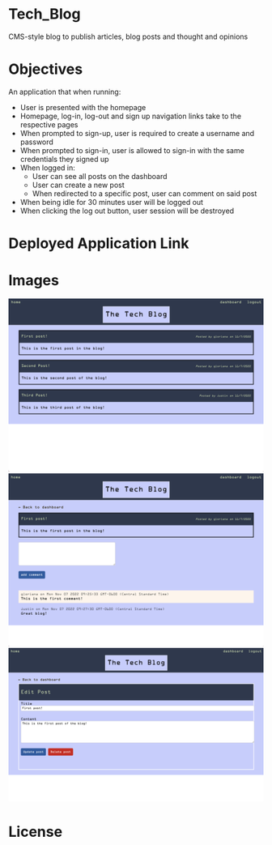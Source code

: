 # Tech_Blog
CMS-style blog to publish articles, blog posts and thought and opinions

# Objectives
An application that when running:
- User is presented with the homepage
- Homepage, log-in, log-out and sign up navigation links take to the respective pages
- When prompted to sign-up, user is required to create a username and password
- When prompted to sign-in, user is allowed to sign-in with the same credentials they signed up
- When logged in:
    - User can see all posts on the dashboard
    - User can create a new post
    - When redirected to a specific post, user can comment on said post
- When being idle for 30 minutes user will be logged out
- When clicking the log out button, user session will be destroyed

# Deployed Application Link

# Images
![1](./public/images/1.png)
![2](./public/images/2.png)
![3](./public/images/4.png)

# License